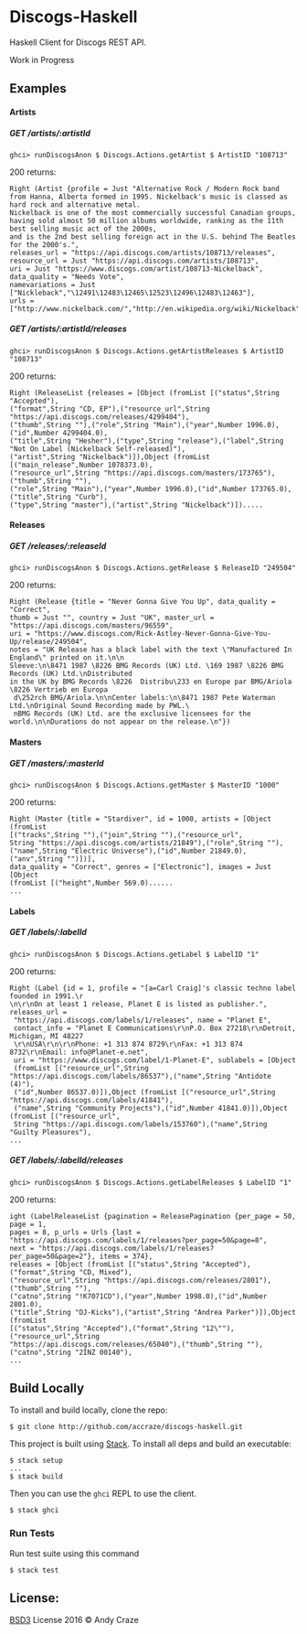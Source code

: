 # Discogs-Haskell
Haskell Client for Discogs REST API.

Work in Progress

## Examples

#### Artists
##### GET /artists/:artistId
```
ghci> runDiscogsAnon $ Discogs.Actions.getArtist $ ArtistID "108713"
```
200 returns:
```
Right (Artist {profile = Just "Alternative Rock / Modern Rock band from Hanna, Alberta formed in 1995. Nickelback's music is classed as hard rock and alternative metal. 
Nickelback is one of the most commercially successful Canadian groups, having sold almost 50 million albums worldwide, ranking as the 11th best selling music act of the 2000s, 
and is the 2nd best selling foreign act in the U.S. behind The Beatles for the 2000's.", 
releases_url = "https://api.discogs.com/artists/108713/releases", resource_url = Just "https://api.discogs.com/artists/108713", 
uri = Just "https://www.discogs.com/artist/108713-Nickelback", data_quality = "Needs Vote", 
namevariations = Just ["Nickleback","\12491\12483\12465\12523\12496\12483\12463"], 
urls = ["http://www.nickelback.com/","http://en.wikipedia.org/wiki/Nickelback"]})
```

##### GET /artists/:artistId/releases
```
ghci> runDiscogsAnon $ Discogs.Actions.getArtistReleases $ ArtistID "108713"
```
200 returns:
```
Right (ReleaseList {releases = [Object (fromList [("status",String "Accepted"),
("format",String "CD, EP"),("resource_url",String "https://api.discogs.com/releases/4299404"),
("thumb",String ""),("role",String "Main"),("year",Number 1996.0),("id",Number 4299404.0),
("title",String "Hesher"),("type",String "release"),("label",String "Not On Label (Nickelback Self-released)"),
("artist",String "Nickelback")]),Object (fromList [("main_release",Number 1078373.0),
("resource_url",String "https://api.discogs.com/masters/173765"),("thumb",String ""),
("role",String "Main"),("year",Number 1996.0),("id",Number 173765.0),("title",String "Curb"),
("type",String "master"),("artist",String "Nickelback")]).....
```


#### Releases
##### GET /releases/:releaseId
```
ghci> runDiscogsAnon $ Discogs.Actions.getRelease $ ReleaseID "249504"
```
200 returns:
```
Right (Release {title = "Never Gonna Give You Up", data_quality = "Correct", 
thumb = Just "", country = Just "UK", master_url = "https://api.discogs.com/masters/96559", 
uri = "https://www.discogs.com/Rick-Astley-Never-Gonna-Give-You-Up/release/249504", 
notes = "UK Release has a black label with the text \"Manufactured In England\" printed on it.\n\n
Sleeve:\n\8471 1987 \8226 BMG Records (UK) Ltd. \169 1987 \8226 BMG Records (UK) Ltd.\nDistributed 
in the UK by BMG Records \8226  Distribu\233 en Europe par BMG/Ariola \8226 Vertrieb en Europa
 d\252rch BMG/Ariola.\n\nCenter labels:\n\8471 1987 Pete Waterman Ltd.\nOriginal Sound Recording made by PWL.\
 nBMG Records (UK) Ltd. are the exclusive licensees for the world.\n\nDurations do not appear on the release.\n"})
```

#### Masters
##### GET /masters/:masterId
```
ghci> runDiscogsAnon $ Discogs.Actions.getMaster $ MasterID "1000"
```
200 returns:
```
Right (Master {title = "Stardiver", id = 1000, artists = [Object (fromList 
[("tracks",String ""),("join",String ""),("resource_url",
String "https://api.discogs.com/artists/21849"),("role",String ""),
("name",String "Electric Universe"),("id",Number 21849.0),("anv",String "")])], 
data_quality = "Correct", genres = ["Electronic"], images = Just [Object 
(fromList [("height",Number 569.0)......
...
```

#### Labels
##### GET /labels/:labelId
```
ghci> runDiscogsAnon $ Discogs.Actions.getLabel $ LabelID "1"
```
200 returns:
```
Right (Label {id = 1, profile = "[a=Carl Craig]'s classic techno label founded in 1991.\r
\n\r\nOn at least 1 release, Planet E is listed as publisher.", releases_url =
 "https://api.discogs.com/labels/1/releases", name = "Planet E", 
 contact_info = "Planet E Communications\r\nP.O. Box 27218\r\nDetroit, Michigan, MI 48227
 \r\nUSA\r\n\r\nPhone: +1 313 874 8729\r\nFax: +1 313 874 8732\r\nEmail: info@Planet-e.net", 
 uri = "https://www.discogs.com/label/1-Planet-E", sublabels = [Object 
 (fromList [("resource_url",String "https://api.discogs.com/labels/86537"),("name",String "Antidote (4)"),
 ("id",Number 86537.0)]),Object (fromList [("resource_url",String "https://api.discogs.com/labels/41841"),
 ("name",String "Community Projects"),("id",Number 41841.0)]),Object (fromList [("resource_url",
 String "https://api.discogs.com/labels/153760"),("name",String "Guilty Pleasures"),
...
```

##### GET /labels/:labelId/releases
```
ghci> runDiscogsAnon $ Discogs.Actions.getLabelReleases $ LabelID "1"
```
200 returns:
```
ight (LabelReleaseList {pagination = ReleasePagination {per_page = 50, page = 1, 
pages = 8, p_urls = Urls {last = "https://api.discogs.com/labels/1/releases?per_page=50&page=8", 
next = "https://api.discogs.com/labels/1/releases?per_page=50&page=2"}, items = 374}, 
releases = [Object (fromList [("status",String "Accepted"),("format",String "CD, Mixed"),
("resource_url",String "https://api.discogs.com/releases/2801"),("thumb",String ""),
("catno",String "!K7071CD"),("year",Number 1998.0),("id",Number 2801.0),
("title",String "DJ-Kicks"),("artist",String "Andrea Parker")]),Object (fromList 
[("status",String "Accepted"),("format",String "12\""),("resource_url",String 
"https://api.discogs.com/releases/65040"),("thumb",String ""),("catno",String "2INZ 00140"),
...
```


## Build Locally

To install and build locally, clone the repo:

```
$ git clone http://github.com/accraze/discogs-haskell.git
```

This project is built using [Stack](http://docs.haskellstack.org/en/stable/README.html). To install all deps and build an executable:

```
$ stack setup
...
$ stack build

```

Then you can use the `ghci` REPL to use the client.

```
$ stack ghci
```

### Run Tests
Run test suite using this command
```
$ stack test
```

## License:

[BSD3](https://github.com/accraze/discogs-haskell/blob/master/LICENSE) License 2016 © Andy Craze